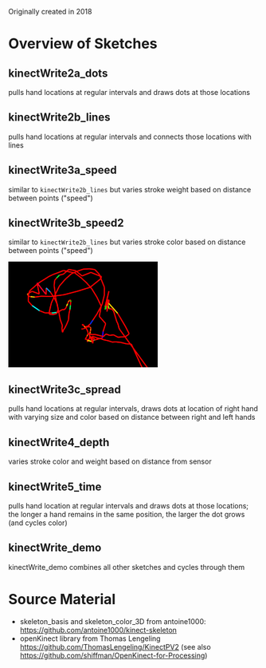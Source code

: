 Originally created in 2018

# Overview of Sketches

## kinectWrite2a_dots
pulls hand locations at regular intervals and draws dots at those locations

## kinectWrite2b_lines
pulls hand locations at regular intervals and connects those locations with lines

## kinectWrite3a_speed
similar to `kinectWrite2b_lines` but varies stroke weight based on distance between points ("speed")

## kinectWrite3b_speed2
similar to `kinectWrite2b_lines` but varies stroke color based on distance between points ("speed")

<img src="kinectWrite3b_speed2/screen-3b.png" width="300px">

## kinectWrite3c_spread
pulls hand locations at regular intervals, draws dots at location of right hand with varying size and color based on distance between right and left hands

## kinectWrite4_depth
varies stroke color and weight based on distance from sensor

## kinectWrite5_time
pulls hand location at regular intervals and draws dots at those locations; the longer a hand remains in the same position, the larger the dot grows (and cycles color)

## kinectWrite_demo
kinectWrite_demo combines all other sketches and cycles through them

# Source Material
* skeleton_basis and skeleton_color_3D from antoine1000: https://github.com/antoine1000/kinect-skeleton
* openKinect library from Thomas Lengeling https://github.com/ThomasLengeling/KinectPV2 (see also https://github.com/shiffman/OpenKinect-for-Processing)
